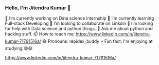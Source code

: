 ### Hello, I'm Jitendra Kumar 👋

<!--
**Repidex/Repidex** is a ✨ _special_ ✨ repository because its `README.md` (this file) appears on your GitHub profile.-->

 🔭 I’m currently working on Data science Internship
 🌱 I’m currently learning Full-stack Developing
 👯 I’m looking to collaborate on Linkdin
 🤔 I’m looking for help with Data science and python things.
 💬 Ask me about python and hacking stuff.
 📫 How to reach me: https://www.linkedin.com/in/jitendra-kumar-71791516a/
 😄 Pronouns: repidex_buddy
 ⚡ Fun fact: I'm enjoying at studying.😄😄

https://www.linkedin.com/in/jitendra-kumar-71791516a/
